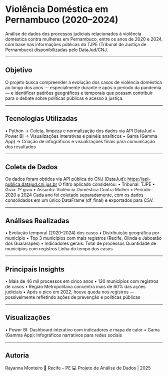 # Violência Doméstica em Pernambuco (2020–2024)
Análise de dados dos processos judiciais relacionados à violência doméstica contra mulheres em Pernambuco, entre os anos de 2020 e 2024, com base nas informações públicas do TJPE (Tribunal de Justiça de Pernambuco) disponibilizadas pelo DataJud/CNJ.
________________________________________
## Objetivo
O projeto busca compreender a evolução dos casos de violência doméstica ao longo dos anos — especialmente durante e após o período da pandemia — e identificar padrões geográficos e temporais que possam contribuir para o debate sobre políticas públicas e acesso à justiça.
________________________________________
 ## Tecnologias Utilizadas
•	Python → Coleta, limpeza e normalização dos dados via API DataJud
•	Power BI → Visualizações interativas e painéis analíticos
•	Gama (Gamma App) → Criação de infográficos e visualizações finais para comunicação dos resultados
________________________________________
## Coleta de Dados
Os dados foram obtidos via API pública do CNJ (DataJud):
https://api-publica.datajud.cnj.jus.br
O filtro aplicado considerou:
•	Tribunal: TJPE
•	Grau: 1º grau
•	Assunto: Violência Doméstica Contra Mulher
•	Período: 2020 a 2024
Cada ano foi coletado separadamente, com os dados consolidados em um único DataFrame (df_final) e exportados para CSV.
________________________________________
## Análises Realizadas
•	Evolução temporal (2020–2024) dos casos
•	Distribuição geográfica por município
•	Top 3 municípios com mais registros (Recife, Olinda e Jaboatão dos Guararapes)
•	Indicadores gerais:
  	Total de processos
  	Quantidade de municípios com registros
    Linha do tempo dos casos
________________________________________
## Principais Insights
•	Mais de 46 mil processos em cinco anos
•	130 municípios com registros de casos
•	Região Metropolitana concentra mais de 60% das ações judiciais
•	Após o pico em 2022, houve queda nos registros — possivelmente refletindo ações de prevenção e políticas públicas
________________________________________
## Visualizações
•	Power BI: Dashboard interativo com indicadores e mapa de calor
•	Gama (Gamma App): Infográficos narrativos para redes sociais
________________________________________
## Autoria
Rayanna Monteiro
📍 Recife – PE
💻 Projeto de Análise de Dados | 2025
